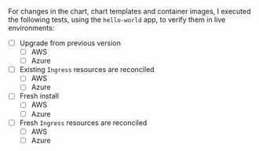 <!--
@team-cabbage will be automatically requested for review once this PR has been submitted.
-->

For changes in the chart, chart templates and container images, I executed the following tests, using the `hello-world` app, to verify them in live environments:

- [ ] Upgrade from previous version
  - [ ] AWS
  - [ ] Azure
- [ ] Existing `Ingress` resources are reconciled
  - [ ] AWS
  - [ ] Azure
- [ ] Fresh install
  - [ ] AWS
  - [ ] Azure
- [ ] Fresh `Ingress` resources are reconciled
  - [ ] AWS
  - [ ] Azure
